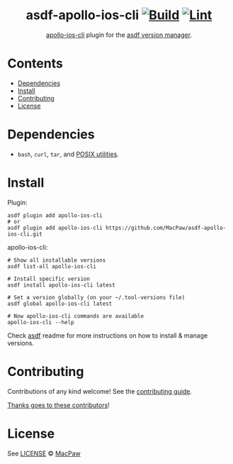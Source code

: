 <div align="center">

# asdf-apollo-ios-cli [![Build](https://github.com/MacPaw/asdf-apollo-ios-cli/actions/workflows/build.yml/badge.svg)](https://github.com/MacPaw/asdf-apollo-ios-cli/actions/workflows/build.yml) [![Lint](https://github.com/MacPaw/asdf-apollo-ios-cli/actions/workflows/lint.yml/badge.svg)](https://github.com/MacPaw/asdf-apollo-ios-cli/actions/workflows/lint.yml)

[apollo-ios-cli](https://github.com/apollographql/apollo-ios-codegen) plugin for the [asdf version manager](https://asdf-vm.com).

</div>

# Contents

- [Dependencies](#dependencies)
- [Install](#install)
- [Contributing](#contributing)
- [License](#license)

# Dependencies

- `bash`, `curl`, `tar`, and [POSIX utilities](https://pubs.opengroup.org/onlinepubs/9699919799/idx/utilities.html).

# Install

Plugin:

```shell
asdf plugin add apollo-ios-cli
# or
asdf plugin add apollo-ios-cli https://github.com/MacPaw/asdf-apollo-ios-cli.git
```

apollo-ios-cli:

```shell
# Show all installable versions
asdf list-all apollo-ios-cli

# Install specific version
asdf install apollo-ios-cli latest

# Set a version globally (on your ~/.tool-versions file)
asdf global apollo-ios-cli latest

# Now apollo-ios-cli commands are available
apollo-ios-cli --help
```

Check [asdf](https://github.com/asdf-vm/asdf) readme for more instructions on how to
install & manage versions.

# Contributing

Contributions of any kind welcome! See the [contributing guide](contributing.md).

[Thanks goes to these contributors](https://github.com/MacPaw/asdf-apollo-ios-cli/graphs/contributors)!

# License

See [LICENSE](LICENSE) © [MacPaw](https://github.com/MacPaw/)
